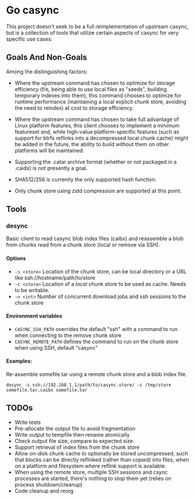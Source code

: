 Go casync
=========

This project doesn't seek to be a full reimplementation of upstream casync, but is a collection of tools that utilize certain aspects of casync for very specific use cases.

## Goals And Non-Goals

Among the distinguishing factors:

- Where the upstream command has chosen to optimize for storage efficiency (f/e, being able to use local files as "seeds", building temporary indexes into them), this command chooses to optimize for runtime performance (maintaining a local explicit chunk store, avoiding the need to reindex) at cost to storage efficiency.
- Where the upstream command has chosen to take full advantage of Linux platform features, this client chooses to implement a minimum featureset and, while high-value platform-specific features (such as support for btrfs reflinks into a decompressed local chunk cache) might be added in the future, the ability to build without them on other platforms will be maintained.

- Supporting the .catar archive format (whether or not packaged in a .caidx) is not presently a goal.
- SHA512/256 is currently the only supported hash function.
- Only chunk store using zstd compression are supported at this point.

## Tools

### desync

Basic client to read casync blob index files (caibx) and reassemble a blob from chunks read from a chunk store (local or remove via SSH).

#### Options
- `-s <store>` Location of the chunk store, can be local directory or a URL like ssh://hostname/path/to/store
- `-c <store>` Location of a *local* chunk store to be used as cache. Needs to be writable.
- `-n <int>` Number of concurrent download jobs and ssh sessions to the chunk store

#### Environment variables
- `CASYNC_SSH_PATH` overrides the default "ssh" with a command to run when connecting to the remove chunk store
- `CASYNC_REMOTE_PATH` defines the command to run on the chunk store when using SSH, default "casync"

#### Examples:

Re-assemble somefile.tar using a remote chunk store and a blob index file.
```
desync -s ssh://192.168.1.1/path/to/casync.store/ -c /tmp/store somefile.tar.caibx somefile.tar
```

## TODOs
- Write tests
- Pre-allocate the output file to avoid fragmentation
- Write output to tempfile then rename atomically
- Check output file size, compare to expected size
- Support retrieval of index files from the chunk store
- Allow on-disk chunk cache to optionally be stored uncompressed, such that blocks can be directly reflinked (rather than copied) into files, when on a platform and filesystem where reflink support is available.
- When using the remote store, multiple SSH sessions and csync processes are started, there's nothing to stop them yet (relies on process shutdown/cleanup)
- Code cleanup and reorg
